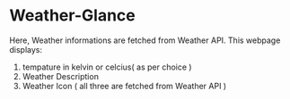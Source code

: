 # Weather-Glance
Here, Weather informations are fetched from Weather API.
This webpage displays:
1. tempature in kelvin or celcius( as per choice )
2. Weather Description
3. Weather Icon ( all three are fetched from Weather API )
